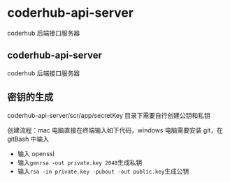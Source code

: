 # coderhub-api-server

coderhub 后端接口服务器

## coderhub-api-server

coderhub 后端接口服务器

## 密钥的生成

coderhub-api-server/scr/app/secretKey 目录下需要自行创建公钥和私钥

创建流程：mac 电脑直接在终端输入如下代码，windows 电脑需要安装 git，在 gitBash 中输入

- 输入 openssl
- 输入`genrsa -out private.key 2048`生成私钥
- 输入`rsa -in private.key -pubout -out public.key`生成公钥

